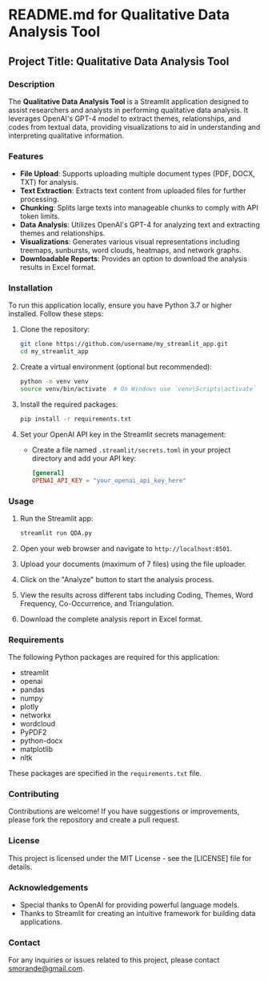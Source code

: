 # README.md for Qualitative Data Analysis Tool

## Project Title: Qualitative Data Analysis Tool

### Description

The **Qualitative Data Analysis Tool** is a Streamlit application designed to assist researchers and analysts in performing qualitative data analysis. It leverages OpenAI's GPT-4 model to extract themes, relationships, and codes from textual data, providing visualizations to aid in understanding and interpreting qualitative information.

### Features

- **File Upload**: Supports uploading multiple document types (PDF, DOCX, TXT) for analysis.
- **Text Extraction**: Extracts text content from uploaded files for further processing.
- **Chunking**: Splits large texts into manageable chunks to comply with API token limits.
- **Data Analysis**: Utilizes OpenAI's GPT-4 for analyzing text and extracting themes and relationships.
- **Visualizations**: Generates various visual representations including treemaps, sunbursts, word clouds, heatmaps, and network graphs.
- **Downloadable Reports**: Provides an option to download the analysis results in Excel format.

### Installation

To run this application locally, ensure you have Python 3.7 or higher installed. Follow these steps:

1. Clone the repository:
   ```bash
   git clone https://github.com/username/my_streamlit_app.git
   cd my_streamlit_app
   ```

2. Create a virtual environment (optional but recommended):
   ```bash
   python -m venv venv
   source venv/bin/activate  # On Windows use `venv\Scripts\activate`
   ```

3. Install the required packages:
   ```bash
   pip install -r requirements.txt
   ```

4. Set your OpenAI API key in the Streamlit secrets management:
   - Create a file named `.streamlit/secrets.toml` in your project directory and add your API key:
     ```toml
     [general]
     OPENAI_API_KEY = "your_openai_api_key_here"
     ```

### Usage

1. Run the Streamlit app:
   ```bash
   streamlit run QDA.py
   ```

2. Open your web browser and navigate to `http://localhost:8501`.

3. Upload your documents (maximum of 7 files) using the file uploader.

4. Click on the "Analyze" button to start the analysis process.

5. View the results across different tabs including Coding, Themes, Word Frequency, Co-Occurrence, and Triangulation.

6. Download the complete analysis report in Excel format.

### Requirements

The following Python packages are required for this application:

- streamlit
- openai
- pandas
- numpy
- plotly
- networkx
- wordcloud
- PyPDF2
- python-docx
- matplotlib
- nltk

These packages are specified in the `requirements.txt` file.

### Contributing

Contributions are welcome! If you have suggestions or improvements, please fork the repository and create a pull request.

### License

This project is licensed under the MIT License - see the [LICENSE] file for details.

### Acknowledgements

- Special thanks to OpenAI for providing powerful language models.
- Thanks to Streamlit for creating an intuitive framework for building data applications.

### Contact

For any inquiries or issues related to this project, please contact smorande@gmail.com.

 